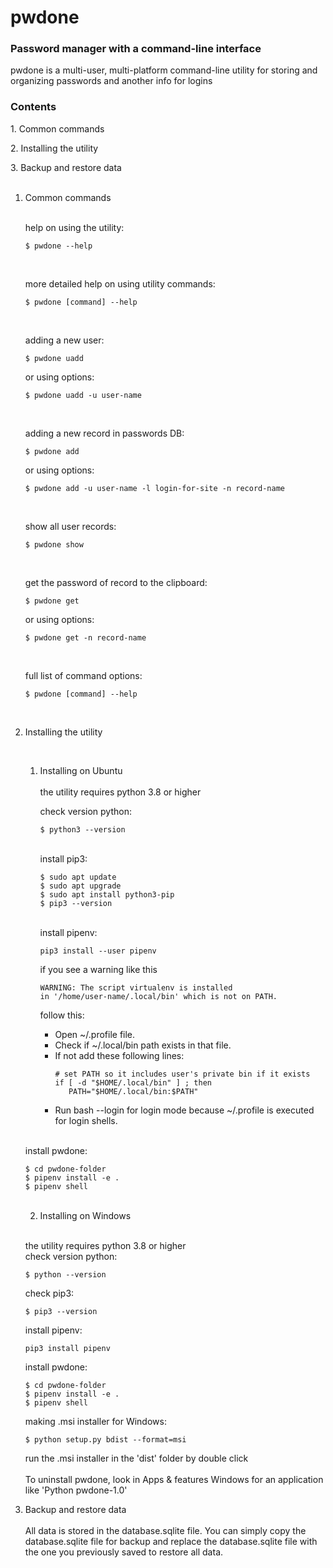 # pwdone

### Password manager with a command-line interface

pwdone is a multi-user, multi-platform command-line utility for storing and organizing passwords and another info for
logins

### Contents
1\. Common commands

2\. Installing the utility

3\. Backup and restore data
<br>
<br>

1. Common commands
   <br>
   <br>

   help on using the utility:
   ```
   $ pwdone --help
   ```
   <br>   

   more detailed help on using utility commands:
   ```
   $ pwdone [command] --help
   ```
   <br>   

   adding a new user:
   ```
   $ pwdone uadd
   ```
   or using options:
   ```
   $ pwdone uadd -u user-name
   ``` 
   <br>      

   adding a new record in passwords DB:
   ```
   $ pwdone add
   ```
   or using options:
   ```
   $ pwdone add -u user-name -l login-for-site -n record-name
   ```
   <br>   

   show all user records:
   ```
   $ pwdone show
   ```
   <br>   

   get the password of record to the clipboard:
   ```
   $ pwdone get
   ```
   or using options:
   ```
   $ pwdone get -n record-name
   ```
   <br>   

   full list of command options:
   ```
   $ pwdone [command] --help
   ```
   <br>  

2. Installing the utility

   <br>

    1. Installing on Ubuntu
       <br>   
       the utility requires python 3.8 or higher

       check version python:
       ```
       $ python3 --version
       ```
       <br>
       install pip3:
       
       ```
       $ sudo apt update
       $ sudo apt upgrade
       $ sudo apt install python3-pip
       $ pip3 --version
       ```
       <br>
       install pipenv:
       
       ```
       pip3 install --user pipenv
       ```
       if you see a warning like this
       ```
       WARNING: The script virtualenv is installed 
       in '/home/user-name/.local/bin' which is not on PATH.
       ```
       follow this:
         - Open ~/.profile file.
         - Check if ~/.local/bin path exists in that file.
         - If not add these following lines:
            ```
            # set PATH so it includes user's private bin if it exists
            if [ -d "$HOME/.local/bin" ] ; then
               PATH="$HOME/.local/bin:$PATH"
            ```
         - Run bash --login for login mode because ~/.profile 
           is executed for login shells.
           <br>
    <br>      

    install pwdone:
    ```
    $ cd pwdone-folder
    $ pipenv install -e .
    $ pipenv shell
    ```
    <br>                 

    2. Installing on Windows
   
   <br>
   
   the utility requires python 3.8 or higher<br> 
   check version python:
   ```
   $ python --version
   ```
   
   check pip3:
   ```
   $ pip3 --version
   ```
   install pipenv:
   
   ```
   pip3 install pipenv
   ```    

   install pwdone:
   ```
   $ cd pwdone-folder
   $ pipenv install -e .
   $ pipenv shell
   ```   

   making .msi installer for Windows:
   ```
   $ python setup.py bdist --format=msi
   ```   

   run the .msi installer in the 'dist' folder by double click
   <br>
   <br>
   To uninstall pwdone, look in Apps & features Windows 
   for an application like 'Python pwdone-1.0'
   

3. Backup and restore data
   <br>
   <br>
   All data is stored in the database.sqlite file. 
   You can simply copy the database.sqlite file for 
   backup and replace the database.sqlite file with 
   the one you previously saved to restore all data.